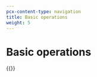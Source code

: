 ```yaml
---
pcx-content-type: navigation
title: Basic operations
weight: 5
---
```


# Basic operations

{{<directory-listing>}}
